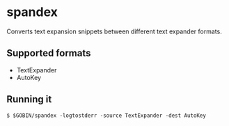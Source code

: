 spandex
=======

Converts text expansion snippets between different text expander formats.

Supported formats
-----------------

* TextExpander
* AutoKey

Running it
----------

```shell
$ $GOBIN/spandex -logtostderr -source TextExpander -dest AutoKey
```
